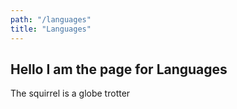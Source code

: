 ```yaml
---
path: "/languages"
title: "Languages"
---
```

## Hello I am the page for Languages

The squirrel is a globe trotter